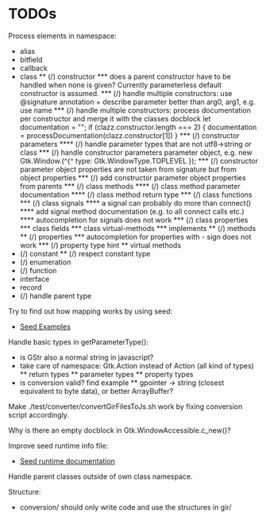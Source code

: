 # TODOs

Process elements in namespace:
* alias
* bitfield
* callback
* class
** (/) constructor
*** does a parent constructor have to be handled when none is given? Currently parameterless default constructor is assumed.
*** (/) handle multiple constructors: use @signature annotation + describe parameter better than arg0, arg1, e.g. use name
*** (/) handle multiple constructors: process documentation per constructor and merge it with the classes docblock
    let documentation = "";
    if (clazz.constructor.length === 2) {
        documentation = processDocumentation(clazz.constructor[1])
    }
*** (/) constructor parameters
**** (/) handle parameter types that are not utf8->string or class
*** (/) handle constructor parameters parameter object, e.g. new Gtk.Window.(^{^ type: Gtk.WindowType.TOPLEVEL });
*** (/) constructor parameter object properties are not taken from signature but from object properties
*** (/) add constructor parameter object properties from parents
*** (/) class methods
**** (/) class method parameter documentation
**** (/) class method return type
*** (/) class functions
*** (/) class signals
**** a signal can probably do more than connect()
**** add signal method documentation (e.g. to all connect calls etc.)
**** autocompletion for signals does not work
*** (/) class properties
*** class fields
*** class virtual-methods
*** implements
** (/) methods
** (/) properties
*** autocompletion for properties with - sign does not work
*** (/) property type hint
** virtual methods
* (/) constant
** (/) respect constant type
* (/) enumeration
* (/) function
* interface
* record
* (/) handle parent type

Try to find out how mapping works by using seed:
* [Seed Examples](https://github.com/GNOME/seed-examples)

Handle basic types in getParameterType():
* is GStr also a normal string in javascript?
* take care of namespace: Gtk.Action instead of Action (all kind of types)
** return types
** parameter types
** property types
* is conversion valid? find example
** gpointer -> string (closest equivalent to byte data), or better ArrayBuffer?

Make ./test/converter/convertGirFilesToJs.sh work by fixing conversion script accordingly.

Why is there an empty docblock in Gtk.WindowAccessible.c_new()?

Improve seed runtime info file:
* [Seed runtime documentation](https://people.gnome.org/~racarr/seed/runtime.html)

Handle parent classes outside of own class namespace.

Structure:
* conversion/ should only write code and use the structures in gir/